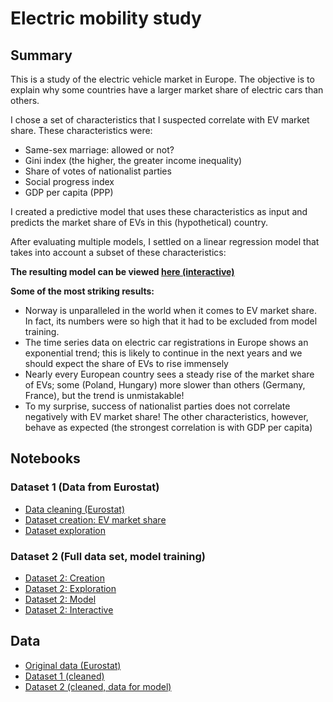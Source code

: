 # Electric mobility study

## Summary

This is a study of the electric vehicle market in Europe. The objective is to explain why some countries have a larger market share of  electric cars than others.

I chose a set of characteristics that I suspected correlate with EV market share. These characteristics were:
* Same-sex marriage: allowed or not?
* Gini index (the higher, the greater income inequality)
* Share of votes of nationalist parties
* Social progress index
* GDP per capita (PPP)

I created a predictive model that uses these characteristics as input and predicts the market share of EVs in this (hypothetical) country.

After evaluating multiple models, I settled on a linear regression model that takes into account a subset of these characteristics:

**The resulting model can be viewed [here (interactive)]()**

**Some of the most striking results:**
* Norway is unparalleled in the world when it comes to EV market share. In fact, its numbers were so high that it had to be excluded from model training.
* The time series data on electric car registrations in Europe shows an exponential trend; this is likely to continue in the next years and we should expect the share of EVs to rise immensely
* Nearly every European country sees a steady rise of the market share of EVs; some (Poland, Hungary) more slower than others (Germany, France), but the trend is unmistakable!
* To my surprise, success of nationalist parties does not correlate negatively with EV market share! The other characteristics, however, behave as expected (the strongest correlation is with GDP per capita)

## Notebooks

### Dataset 1 (Data from Eurostat)

* [Data cleaning (Eurostat)](https://nbviewer.jupyter.org/github/maxims94/electric-mobility-study/blob/master/notebooks/dataset1-cleaning.ipynb)
* [Dataset creation: EV market share](https://nbviewer.jupyter.org/github/maxims94/electric-mobility-study/blob/master/notebooks/dataset1-1-market-share.ipynb)
* [Dataset exploration](https://nbviewer.jupyter.org/github/maxims94/electric-mobility-study/blob/master/notebooks/dataset1-exploration.ipynb)

### Dataset 2 (Full data set, model training)

* [Dataset 2: Creation](https://nbviewer.jupyter.org/github/maxims94/electric-mobility-study/blob/master/notebooks/dataset2-creation.ipynb)
* [Dataset 2: Exploration](https://nbviewer.jupyter.org/github/maxims94/electric-mobility-study/blob/master/notebooks/dataset2-exploration.ipynb)
* [Dataset 2: Model](https://nbviewer.jupyter.org/github/maxims94/electric-mobility-study/blob/master/notebooks/dataset2-model.ipynb)
* [Dataset 2: Interactive](https://nbviewer.jupyter.org/github/maxims94/electric-mobility-study/blob/master/notebooks/dataset2-interactive.ipynb)

## Data

* [Original data (Eurostat)](https://nbviewer.jupyter.org/github/maxims94/electric-mobility-study/blob/master/data/road_eqr_carpda_1_Data.csv)
* [Dataset 1 (cleaned)](https://nbviewer.jupyter.org/github/maxims94/electric-mobility-study/blob/master/data/road_eqr_carpda_cleaned.csv)
* [Dataset 2 (cleaned, data for model)](https://nbviewer.jupyter.org/github/maxims94/electric-mobility-study/blob/master/data/dataset2.csv)